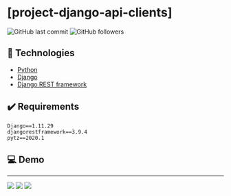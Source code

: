 # [project-django-api-clients]

![GitHub last commit](https://img.shields.io/github/last-commit/FernandoCelmer/offy-python-django-api-clients) ![GitHub followers](https://img.shields.io/github/followers/FernandoCelmer?label=Fernando%20Celmer&style=social)

## 🚀 Technologies

- [Python](https://www.python.org/) 
- [Django](https://www.djangoproject.com/)
- [Django REST framework](https://www.django-rest-framework.org/)

## ✔️ Requirements

    Django==1.11.29
    djangorestframework==3.9.4
    pytz==2020.1

## 💻 Demo
________________________________
<p>
<img src="https://github.com/FernandoCelmer/project-python-django-api-clients/blob/master/docs/basic-python-django-api-clientes-01.jpg?raw=true">
<img src="https://github.com/FernandoCelmer/project-python-django-api-clients/blob/master/docs/basic-python-django-api-clientes-02.jpg?raw=true">
<img src="https://github.com/FernandoCelmer/project-python-django-api-clients/blob/master/docs/basic-python-django-api-clientes-03.jpg?raw=true">

 


